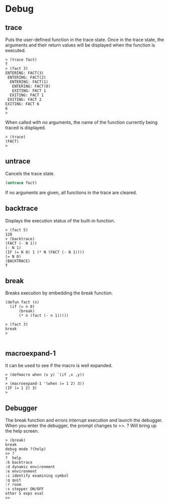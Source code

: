 # Debug

## trace

Puts the user-defined function in the trace state.
Once in the trace state, the arguments and their return values will be displayed when the function is executed.

```
> (trace fact)
T
> (fact 3)
ENTERING: FACT(3)
 ENTERING: FACT(2)
  ENTERING: FACT(1)
   ENTERING: FACT(0)
   EXITING: FACT 1
  EXITING: FACT 1
 EXITING: FACT 2
EXITING: FACT 6
6
> 

```

When called with no arguments, the name of the function currently being traced is displayed. 

```
> (trace)
(FACT)
> 

```

## untrace

Cancels the trace state.

```lisp
(untrace fact)
```

If no arguments are given, all functions in the trace are cleared. 

## backtrace

Displays the execution status of the built-in function. 

```
> (fact 5)
120
> (backtrace)
(FACT (- N 1))
(- N 1)
(IF (= N 0) 1 (* N (FACT (- N 1))))
(= N 0)
(BACKTRACE)
T

```

## break

Breaks execution by embedding the break function. 

```
(defun fact (n)
  (if (= n 0)
      (break)
      (* n (fact (- n 1)))))

> (fact 3)
break
> 


```

## macroexpand-1

It can be used to see if the macro is well expanded. 

```
> (defmacro when (x y) `(if ,x ,y))
T
> (macroexpand-1 '(when (= 1 2) 3))
(IF (= 1 2) 3)
> 
```

## Debugger

The break function and errors interrupt execution and launch the debugger.
When you enter the debugger, the prompt changes to >>. 
? Will bring up the help screen. 

```
> (break)
break
debug mode ?(help)
>> ?
?  help
:b backtrace
:d dynamic environment
:e environment
:i identify examining symbol
:q quit
:r room
:s stepper ON/OFF
other S exps eval
>> 
```
